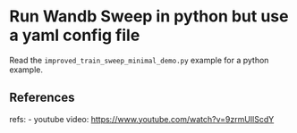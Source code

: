 # Run Wandb Sweep in python but use a yaml config file

Read the `improved_train_sweep_minimal_demo.py` example for a python example. 

## References

refs:
    - youtube video: https://www.youtube.com/watch?v=9zrmUIlScdY